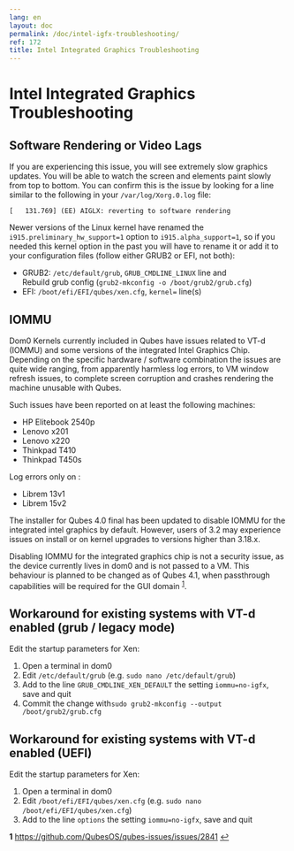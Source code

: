 ```yaml
---
lang: en
layout: doc
permalink: /doc/intel-igfx-troubleshooting/
ref: 172
title: Intel Integrated Graphics Troubleshooting
---
```


# Intel Integrated Graphics Troubleshooting #

## Software Rendering or Video Lags

If you are experiencing this issue, you will see extremely slow graphics updates.
You will be able to watch the screen and elements paint slowly from top to bottom.
You can confirm this is the issue by looking for a line similar to the following in your `/var/log/Xorg.0.log` file:

    [   131.769] (EE) AIGLX: reverting to software rendering

Newer versions of the Linux kernel have renamed the `i915.preliminary_hw_support=1` option to `i915.alpha_support=1`, so if you needed this kernel option in the past you will have to rename it or add it to your configuration files (follow either GRUB2 or EFI, not both):

 * GRUB2: `/etc/default/grub`, `GRUB_CMDLINE_LINUX` line and  
   Rebuild grub config (`grub2-mkconfig -o /boot/grub2/grub.cfg`)   
 * EFI: `/boot/efi/EFI/qubes/xen.cfg`, `kernel=` line(s)


## IOMMU ##

Dom0 Kernels currently included in Qubes have issues related to VT-d (IOMMU) and some versions of the integrated Intel Graphics Chip.
Depending on the specific hardware / software combination the issues are quite wide ranging, from apparently harmless log errors, to VM window refresh issues, to complete screen corruption and crashes rendering the machine unusable with Qubes.

Such issues have been reported on at least the following machines:

* HP Elitebook 2540p
* Lenovo x201
* Lenovo x220
* Thinkpad T410
* Thinkpad T450s

Log errors only on :
* Librem 13v1 
* Librem 15v2

The installer for Qubes 4.0 final has been updated to disable IOMMU for the integrated intel graphics by default.
However, users of 3.2 may experience issues on install or on kernel upgrades to versions higher than 3.18.x.

Disabling IOMMU for the integrated graphics chip is not a security issue, as the device currently lives in dom0 and is not passed to a VM.
This behaviour is planned to be changed as of Qubes 4.1, when passthrough capabilities will be required for the GUI domain <sup id="a1-1">[1](#f1)</sup>.


## Workaround for existing systems with VT-d enabled (grub / legacy mode) ##

Edit the startup parameters for Xen:

1. Open a terminal in dom0
2. Edit `/etc/default/grub` (e.g. `sudo nano /etc/default/grub`)
3. Add to the line `GRUB_CMDLINE_XEN_DEFAULT` the setting `iommu=no-igfx`, save and quit
4. Commit the change with`sudo grub2-mkconfig --output /boot/grub2/grub.cfg`

## Workaround for existing systems with VT-d enabled (UEFI) ##

Edit the startup parameters for Xen:

1. Open a terminal in dom0
2. Edit `/boot/efi/EFI/qubes/xen.cfg` (e.g. `sudo nano /boot/efi/EFI/qubes/xen.cfg`)
3. Add to the line `options` the setting `iommu=no-igfx`, save and quit

<b name="f1">1</b> <https://github.com/QubesOS/qubes-issues/issues/2841> [↩](#a1-1)
